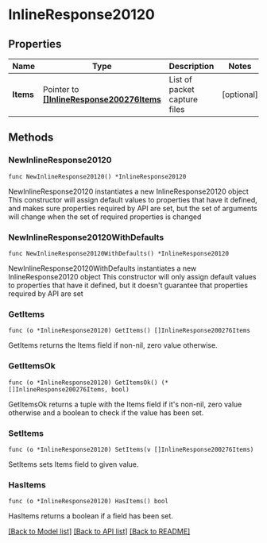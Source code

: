 # InlineResponse20120

## Properties

Name | Type | Description | Notes
------------ | ------------- | ------------- | -------------
**Items** | Pointer to [**[]InlineResponse200276Items**](InlineResponse200276Items.md) | List of packet capture files | [optional] 

## Methods

### NewInlineResponse20120

`func NewInlineResponse20120() *InlineResponse20120`

NewInlineResponse20120 instantiates a new InlineResponse20120 object
This constructor will assign default values to properties that have it defined,
and makes sure properties required by API are set, but the set of arguments
will change when the set of required properties is changed

### NewInlineResponse20120WithDefaults

`func NewInlineResponse20120WithDefaults() *InlineResponse20120`

NewInlineResponse20120WithDefaults instantiates a new InlineResponse20120 object
This constructor will only assign default values to properties that have it defined,
but it doesn't guarantee that properties required by API are set

### GetItems

`func (o *InlineResponse20120) GetItems() []InlineResponse200276Items`

GetItems returns the Items field if non-nil, zero value otherwise.

### GetItemsOk

`func (o *InlineResponse20120) GetItemsOk() (*[]InlineResponse200276Items, bool)`

GetItemsOk returns a tuple with the Items field if it's non-nil, zero value otherwise
and a boolean to check if the value has been set.

### SetItems

`func (o *InlineResponse20120) SetItems(v []InlineResponse200276Items)`

SetItems sets Items field to given value.

### HasItems

`func (o *InlineResponse20120) HasItems() bool`

HasItems returns a boolean if a field has been set.


[[Back to Model list]](../README.md#documentation-for-models) [[Back to API list]](../README.md#documentation-for-api-endpoints) [[Back to README]](../README.md)


